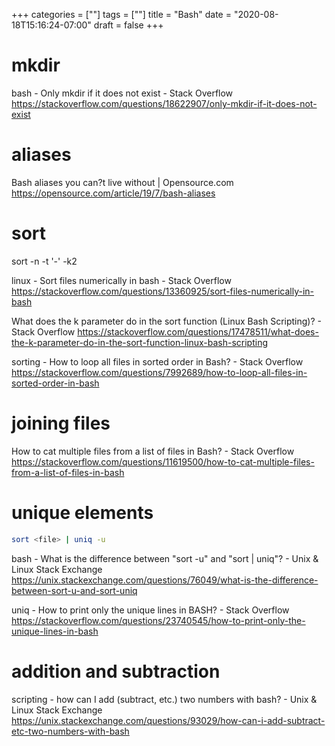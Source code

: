 +++
categories = [""]
tags = [""]
title = "Bash"
date = "2020-08-18T15:16:24-07:00"
draft = false
+++

# mkdir

bash - Only mkdir if it does not exist - Stack Overflow
https://stackoverflow.com/questions/18622907/only-mkdir-if-it-does-not-exist

# aliases

Bash aliases you can?t live without | Opensource.com
https://opensource.com/article/19/7/bash-aliases

# sort

sort -n -t '-' -k2

linux - Sort files numerically in bash - Stack Overflow
https://stackoverflow.com/questions/13360925/sort-files-numerically-in-bash

What does the k parameter do in the sort function (Linux Bash Scripting)? - Stack Overflow
https://stackoverflow.com/questions/17478511/what-does-the-k-parameter-do-in-the-sort-function-linux-bash-scripting

sorting - How to loop all files in sorted order in Bash? - Stack Overflow
https://stackoverflow.com/questions/7992689/how-to-loop-all-files-in-sorted-order-in-bash

# joining files

How to cat multiple files from a list of files in Bash? - Stack Overflow
https://stackoverflow.com/questions/11619500/how-to-cat-multiple-files-from-a-list-of-files-in-bash

# unique elements

```bash
sort <file> | uniq -u
```

bash - What is the difference between "sort -u" and "sort | uniq"? - Unix & Linux Stack Exchange
https://unix.stackexchange.com/questions/76049/what-is-the-difference-between-sort-u-and-sort-uniq

uniq - How to print only the unique lines in BASH? - Stack Overflow
https://stackoverflow.com/questions/23740545/how-to-print-only-the-unique-lines-in-bash

# addition and subtraction

scripting - how can I add (subtract, etc.) two numbers with bash? - Unix & Linux Stack Exchange
https://unix.stackexchange.com/questions/93029/how-can-i-add-subtract-etc-two-numbers-with-bash


